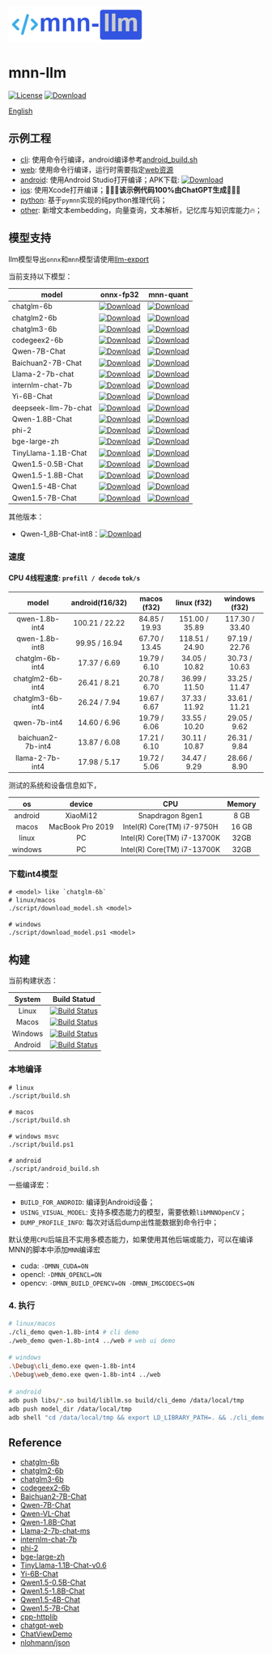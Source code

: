 ![mnn-llm](resource/logo.png)

# mnn-llm
[![License](https://img.shields.io/github/license/wangzhaode/mnn-llm)](LICENSE.txt)
[![Download](https://img.shields.io/github/downloads/wangzhaode/mnn-llm/total)](https://github.com/wangzhaode/mnn-llm/releases)

[English](./README_en.md)

## 示例工程

- [cli](./demo/cli_demo.cpp): 使用命令行编译，android编译参考[android_build.sh](./script/android_build.sh)
- [web](./demo/web_demo.cpp): 使用命令行编译，运行时需要指定[web资源](./web)
- [android](./android/): 使用Android Studio打开编译；APK下载: [![Download][download-qwen-1.8b-apk]][release-qwen-1.8b-apk]
- [ios](./ios/README.md): 使用Xcode打开编译；🚀🚀🚀**该示例代码100%由ChatGPT生成**🚀🚀🚀
- [python](./python): 基于`pymnn`实现的纯python推理代码；
- [other](./demo): 新增文本embedding，向量查询，文本解析，记忆库与知识库能力🔥；

## 模型支持

llm模型导出`onnx`和`mnn`模型请使用[llm-export](https://github.com/wangzhaode/llm-export)

当前支持以下模型：

| model | onnx-fp32 | mnn-quant |
|-------|-----------|-----------|
| chatglm-6b | [![Download][download-chatglm-6b-onnx]][release-chatglm-6b-onnx] | [![Download][download-chatglm-6b-mnn]][release-chatglm-6b-mnn] |
| chatglm2-6b | [![Download][download-chatglm2-6b-onnx]][release-chatglm2-6b-onnx] | [![Download][download-chatglm2-6b-mnn]][release-chatglm2-6b-mnn] |
| chatglm3-6b | [![Download][download-chatglm3-6b-onnx]][release-chatglm3-6b-onnx] | [![Download][download-chatglm3-6b-mnn]][release-chatglm3-6b-mnn] |
| codegeex2-6b | [![Download][download-codegeex2-6b-onnx]][release-codegeex2-6b-onnx] | [![Download][download-codegeex2-6b-mnn]][release-codegeex2-6b-mnn] |
| Qwen-7B-Chat | [![Download][download-qwen-7b-chat-onnx]][release-qwen-7b-chat-onnx] | [![Download][download-qwen-7b-chat-mnn]][release-qwen-7b-chat-mnn] |
| Baichuan2-7B-Chat | [![Download][download-baichuan2-7b-chat-onnx]][release-baichuan2-7b-chat-onnx] | [![Download][download-baichuan2-7b-chat-mnn]][release-baichuan2-7b-chat-mnn] |
| Llama-2-7b-chat | [![Download][download-llama2-7b-chat-onnx]][release-llama2-7b-chat-onnx] | [![Download][download-llama2-7b-chat-mnn]][release-llama2-7b-chat-mnn] |
| internlm-chat-7b | [![Download][download-internlm-7b-onnx]][release-internlm-7b-onnx] | [![Download][download-internlm-chat-7b-mnn]][release-internlm-chat-7b-mnn] |
| Yi-6B-Chat | [![Download][download-yi-6b-chat-onnx]][release-yi-6b-chat-onnx] | [![Download][download-yi-6b-chat-mnn]][release-yi-6b-chat-mnn] |
| deepseek-llm-7b-chat | [![Download][download-deepseek-7b-chat-onnx]][release-deepseek-7b-chat-onnx] | [![Download][download-deepseek-7b-chat-mnn]][release-deepseek-7b-chat-mnn] |
| Qwen-1.8B-Chat | [![Download][download-qwen-1.8b-onnx]][release-qwen-1.8b-onnx] | [![Download][download-qwen-1.8b-mnn]][release-qwen-1.8b-mnn] |
| phi-2 | [![Download][download-phi-2-onnx]][release-phi-2-onnx] | [![Download][download-phi2-mnn-int4]][release-phi2-mnn-int4] |
| bge-large-zh | [![Download][download-bge-large-zh-onnx]][release-bge-large-zh-onnx] | [![Download][download-bge-large-zh-mnn]][release-bge-large-zh-mnn] |
| TinyLlama-1.1B-Chat | [![Download][download-tinyllama-1.1b-chat-onnx]][release-tinyllama-1.1b-chat-onnx] | [![Download][download-tinyllama-1.1b-chat-mnn-int8]][release-tinyllama-1.1b-chat-mnn-int8] |
| Qwen1.5-0.5B-Chat | [![Download][download-qwen1.5-0.5b-onnx]][release-qwen1.5-0.5b-onnx] | [![Download][download-qwen1.5-0.5b-mnn]][release-qwen1.5-0.5b-mnn] |
| Qwen1.5-1.8B-Chat | [![Download][download-qwen1.5-1.8b-onnx]][release-qwen1.5-1.8b-onnx] | [![Download][download-qwen1.5-1.8b-mnn]][release-qwen1.5-1.8b-mnn] |
| Qwen1.5-4B-Chat | [![Download][download-qwen1.5-4b-onnx]][release-qwen1.5-4b-onnx] | [![Download][download-qwen1.5-4b-mnn]][release-qwen1.5-4b-mnn] |
| Qwen1.5-7B-Chat | [![Download][download-qwen1.5-7b-onnx]][release-qwen1.5-7b-onnx] | [![Download][download-qwen1.5-7b-mnn]][release-qwen1.5-7b-mnn] |

其他版本：
- Qwen-1_8B-Chat-int8：[![Download][download-qwen-1.8b-mnn-int8]][release-qwen-1.8b-mnn-int8]

[download-chatglm-6b-onnx]: https://img.shields.io/github/downloads/wangzhaode/llm-export/chatglm-6b-onnx/total
[download-chatglm2-6b-onnx]: https://img.shields.io/github/downloads/wangzhaode/llm-export/chatglm2-6b-onnx/total
[download-chatglm3-6b-onnx]: https://img.shields.io/github/downloads/wangzhaode/llm-export/chatglm3-6b-onnx/total
[download-codegeex2-6b-onnx]: https://img.shields.io/github/downloads/wangzhaode/llm-export/codegeex2-6b-onnx/total
[download-qwen-7b-chat-onnx]: https://img.shields.io/github/downloads/wangzhaode/llm-export/qwen-7b-chat-onnx/total
[download-baichuan2-7b-chat-onnx]: https://img.shields.io/github/downloads/wangzhaode/llm-export/baichuan2-7b-chat-onnx/total
[download-llama2-7b-chat-onnx]: https://img.shields.io/github/downloads/wangzhaode/llm-export/llama2-7b-chat-onnx/total
[download-internlm-7b-onnx]: https://img.shields.io/github/downloads/wangzhaode/llm-export/internlm-7b-onnx/total
[download-yi-6b-chat-onnx]: https://img.shields.io/github/downloads/wangzhaode/llm-export/yi-6b-chat-onnx/total
[download-deepseek-7b-chat-onnx]: https://img.shields.io/github/downloads/wangzhaode/llm-export/deepseek-7b-chat-onnx/total
[download-qwen-1.8b-onnx]: https://img.shields.io/github/downloads/wangzhaode/llm-export/qwen-1.8b-onnx/total
[download-phi-2-onnx]: https://img.shields.io/github/downloads/wangzhaode/llm-export/phi-2-onnx/total
[download-bge-large-zh-onnx]: https://img.shields.io/github/downloads/wangzhaode/llm-export/bge-large-zh-onnx/total
[download-tinyllama-1.1b-chat-onnx]: https://img.shields.io/github/downloads/wangzhaode/llm-export/tinyllama-1.1b-chat-onnx/total
[download-phi-2-onnx]: https://img.shields.io/github/downloads/wangzhaode/llm-export/phi-2-onnx/total
[download-qwen1.5-0.5b-onnx]: https://img.shields.io/github/downloads/wangzhaode/llm-export/qwen1.5-0.5b-chat-onnx/total
[download-qwen1.5-1.8b-onnx]: https://img.shields.io/github/downloads/wangzhaode/llm-export/qwen1.5-1.8b-chat-onnx/total
[download-qwen1.5-4b-onnx]: https://img.shields.io/github/downloads/wangzhaode/llm-export/qwen1.5-4b-chat-onnx/total
[download-qwen1.5-7b-onnx]: https://img.shields.io/github/downloads/wangzhaode/llm-export/qwen1.5-7b-chat-onnx/total
[release-chatglm-6b-onnx]: https://github.com/wangzhaode/llm-export/releases/tag/chatglm-6b-onnx
[release-chatglm2-6b-onnx]: https://github.com/wangzhaode/llm-export/releases/tag/chatglm2-6b-onnx
[release-chatglm3-6b-onnx]: https://github.com/wangzhaode/llm-export/releases/tag/chatglm3-6b-onnx
[release-codegeex2-6b-onnx]: https://github.com/wangzhaode/llm-export/releases/tag/codegeex2-6b-onnx
[release-qwen-7b-chat-onnx]: https://github.com/wangzhaode/llm-export/releases/tag/qwen-7b-chat-onnx
[release-baichuan2-7b-chat-onnx]: https://github.com/wangzhaode/llm-export/releases/tag/baichuan2-7b-chat-onnx
[release-llama2-7b-chat-onnx]: https://github.com/wangzhaode/llm-export/releases/tag/llama2-7b-chat-onnx
[release-internlm-7b-onnx]: https://github.com/wangzhaode/llm-export/releases/tag/internlm-7b-onnx
[release-yi-6b-chat-onnx]: https://github.com/wangzhaode/llm-export/releases/tag/yi-6b-chat-onnx
[release-deepseek-7b-chat-onnx]: https://github.com/wangzhaode/llm-export/releases/tag/deepseek-7b-chat-onnx
[release-qwen-1.8b-onnx]: https://github.com/wangzhaode/llm-export/releases/tag/qwen-1.8b-onnx
[release-phi-2-onnx]: https://github.com/wangzhaode/llm-export/releases/tag/phi-2-onnx
[release-bge-large-zh-onnx]: https://github.com/wangzhaode/llm-export/releases/tag/bge-large-zh-onnx
[release-tinyllama-1.1b-chat-onnx]: https://github.com/wangzhaode/llm-export/releases/tag/tinyllama-1.1b-chat-onnx
[release-qwen1.5-0.5b-onnx]: https://github.com/wangzhaode/llm-export/releases/tag/qwen1.5-0.5b-chat-onnx
[release-qwen1.5-1.8b-onnx]: https://github.com/wangzhaode/llm-export/releases/tag/qwen1.5-1.8b-chat-onnx
[release-qwen1.5-4b-onnx]: https://github.com/wangzhaode/llm-export/releases/tag/qwen1.5-4b-chat-onnx
[release-qwen1.5-7b-onnx]: https://github.com/wangzhaode/llm-export/releases/tag/qwen1.5-7b-chat-onnx
[download-chatglm-6b-mnn]: https://img.shields.io/github/downloads/wangzhaode/mnn-llm/chatglm-6b-mnn/total
[download-chatglm2-6b-mnn]: https://img.shields.io/github/downloads/wangzhaode/mnn-llm/chatglm2-6b-mnn/total
[download-chatglm3-6b-mnn]: https://img.shields.io/github/downloads/wangzhaode/mnn-llm/chatglm3-6b-mnn/total
[download-codegeex2-6b-mnn]: https://img.shields.io/github/downloads/wangzhaode/mnn-llm/codegeex2-6b-mnn/total
[download-qwen-7b-chat-mnn]: https://img.shields.io/github/downloads/wangzhaode/mnn-llm/qwen-7b-chat-mnn/total
[download-baichuan2-7b-chat-mnn]: https://img.shields.io/github/downloads/wangzhaode/mnn-llm/baichuan2-7b-chat-mnn/total
[download-llama2-7b-chat-mnn]: https://img.shields.io/github/downloads/wangzhaode/mnn-llm/llama2-7b-chat-mnn/total
[download-internlm-chat-7b-mnn]: https://img.shields.io/github/downloads/wangzhaode/mnn-llm/internlm-chat-7b-mnn/total
[download-yi-6b-chat-mnn]: https://img.shields.io/github/downloads/wangzhaode/mnn-llm/yi-6b-chat-mnn/total
[download-deepseek-7b-chat-mnn]: https://img.shields.io/github/downloads/wangzhaode/mnn-llm/deepseek-7b-chat-mnn/total
[download-qwen-1.8b-mnn]: https://img.shields.io/github/downloads/wangzhaode/mnn-llm/qwen-1.8b-mnn/total
[download-phi2-mnn-int4]: https://img.shields.io/github/downloads/wangzhaode/mnn-llm/phi2-mnn-int4/total
[download-bge-large-zh-mnn]: https://img.shields.io/github/downloads/wangzhaode/mnn-llm/bge-large-zh-mnn/total
[download-qwen-1.8b-mnn-int8]: https://img.shields.io/github/downloads/wangzhaode/mnn-llm/qwen-1.8b-mnn-int8/total
[download-tinyllama-1.1b-chat-mnn-int8]: https://img.shields.io/github/downloads/wangzhaode/mnn-llm/tinyllama-1.1b-chat-mnn-int8/total
[download-qwen-1.8b-apk]: https://img.shields.io/github/downloads/wangzhaode/mnn-llm/qwen-1.8b-apk/total
[download-qwen1.5-0.5b-mnn]: https://img.shields.io/github/downloads/wangzhaode/mnn-llm/qwen1.5-0.5b-chat-mnn/total
[download-qwen1.5-1.8b-mnn]: https://img.shields.io/github/downloads/wangzhaode/mnn-llm/qwen1.5-1.8b-chat-mnn/total
[download-qwen1.5-4b-mnn]: https://img.shields.io/github/downloads/wangzhaode/mnn-llm/qwen1.5-4b-chat-mnn/total
[download-qwen1.5-7b-mnn]: https://img.shields.io/github/downloads/wangzhaode/mnn-llm/qwen1.5-7b-chat-mnn/total
[release-chatglm-6b-mnn]: https://github.com/wangzhaode/mnn-llm/releases/tag/chatglm-6b-mnn
[release-chatglm2-6b-mnn]: https://github.com/wangzhaode/mnn-llm/releases/tag/chatglm2-6b-mnn
[release-chatglm3-6b-mnn]: https://github.com/wangzhaode/mnn-llm/releases/tag/chatglm3-6b-mnn
[release-codegeex2-6b-mnn]: https://github.com/wangzhaode/mnn-llm/releases/tag/codegeex2-6b-mnn
[release-qwen-7b-chat-mnn]: https://github.com/wangzhaode/mnn-llm/releases/tag/qwen-7b-chat-mnn
[release-baichuan2-7b-chat-mnn]: https://github.com/wangzhaode/mnn-llm/releases/tag/baichuan2-7b-chat-mnn
[release-llama2-7b-chat-mnn]: https://github.com/wangzhaode/mnn-llm/releases/tag/llama2-7b-chat-mnn
[release-internlm-chat-7b-mnn]: https://github.com/wangzhaode/mnn-llm/releases/tag/internlm-chat-7b-mnn
[release-yi-6b-chat-mnn]: https://github.com/wangzhaode/mnn-llm/releases/tag/yi-6b-chat-mnn
[release-deepseek-7b-chat-mnn]: https://github.com/wangzhaode/mnn-llm/releases/tag/deepseek-7b-chat-mnn
[release-qwen-1.8b-mnn]: https://github.com/wangzhaode/mnn-llm/releases/tag/qwen-1.8b-mnn
[release-phi2-mnn-int4]: https://github.com/wangzhaode/mnn-llm/releases/tag/qwen-phi2-mnn-int4
[release-bge-large-zh-mnn]: https://github.com/wangzhaode/mnn-llm/releases/tag/bge-large-zh-mnn
[release-qwen-1.8b-mnn-int8]: https://github.com/wangzhaode/mnn-llm/releases/tag/qwen-1.8b-mnn-int8
[release-tinyllama-1.1b-chat-mnn-int8]: https://github.com/wangzhaode/mnn-llm/releases/tag/tinyllama-1.1b-chat-mnn-int8
[release-qwen-1.8b-apk]: https://github.com/wangzhaode/mnn-llm/releases/tag/qwen-1.8b-apk
[release-qwen1.5-0.5b-mnn]: https://github.com/wangzhaode/mnn-llm/releases/tag/qwen1.5-0.5b-chat-mnn
[release-qwen1.5-1.8b-mnn]: https://github.com/wangzhaode/mnn-llm/releases/tag/qwen1.5-1.8b-chat-mnn
[release-qwen1.5-4b-mnn]: https://github.com/wangzhaode/mnn-llm/releases/tag/qwen1.5-4b-chat-mnn
[release-qwen1.5-7b-mnn]: https://github.com/wangzhaode/mnn-llm/releases/tag/qwen1.5-7b-chat-mnn


### 速度

#### CPU 4线程速度: `prefill / decode` `tok/s`

| model             | android(f16/32)| macos (f32)   | linux (f32)    | windows (f32)  |
|:-----------------:|:--------------:|:-------------:|:--------------:|:--------------:|
| qwen-1.8b-int4    | 100.21 / 22.22 | 84.85 / 19.93 | 151.00 / 35.89 | 117.30 / 33.40 |
| qwen-1.8b-int8    |  99.95 / 16.94 | 67.70 / 13.45 | 118.51 / 24.90 |  97.19 / 22.76 |
| chatglm-6b-int4   |  17.37 /  6.69 | 19.79 /  6.10 |  34.05 / 10.82 |  30.73 / 10.63 |
| chatglm2-6b-int4  |  26.41 /  8.21 | 20.78 /  6.70 |  36.99 / 11.50 |  33.25 / 11.47 |
| chatglm3-6b-int4  |  26.24 /  7.94 | 19.67 /  6.67 |  37.33 / 11.92 |  33.61 / 11.21 |
| qwen-7b-int4      |  14.60 /  6.96 | 19.79 /  6.06 |  33.55 / 10.20 |  29.05 / 9.62  |
| baichuan2-7b-int4 |  13.87 /  6.08 | 17.21 /  6.10 |  30.11 / 10.87 |  26.31 / 9.84  |
| llama-2-7b-int4   |  17.98 /  5.17 | 19.72 /  5.06 |  34.47 /  9.29 |  28.66 / 8.90  |

测试的系统和设备信息如下，

| os | device | CPU | Memory |
|:--:|:-------:|:----:|:--------:|
| android | XiaoMi12 | Snapdragon 8gen1 | 8 GB |
| macos | MacBook Pro 2019 | Intel(R) Core(TM) i7-9750H | 16 GB |
| linux | PC | Intel(R) Core(TM) i7-13700K | 32GB |
| windows | PC | Intel(R) Core(TM) i7-13700K | 32GB |


### 下载int4模型
```
# <model> like `chatglm-6b`
# linux/macos
./script/download_model.sh <model>

# windows
./script/download_model.ps1 <model>
```

## 构建

当前构建状态：

| System | Build Statud |
|:------:|:------------:|
| Linux | [![Build Status][pass-linux]][ci-linux] |
| Macos | [![Build Status][pass-macos]][ci-macos] |
| Windows | [![Build Status][pass-windows]][ci-windows] |
| Android | [![Build Status][pass-android]][ci-android] |

[pass-linux]: https://github.com/wangzhaode/mnn-llm/actions/workflows/linux.yml/badge.svg
[pass-macos]: https://github.com/wangzhaode/mnn-llm/actions/workflows/macos.yml/badge.svg
[pass-windows]: https://github.com/wangzhaode/mnn-llm/actions/workflows/windows.yml/badge.svg
[pass-android]: https://github.com/wangzhaode/mnn-llm/actions/workflows/android.yml/badge.svg
[ci-linux]: https://github.com/wangzhaode/mnn-llm/actions/workflows/linux.yml
[ci-macos]: https://github.com/wangzhaode/mnn-llm/actions/workflows/macos.yml
[ci-windows]: https://github.com/wangzhaode/mnn-llm/actions/workflows/windows.yml
[ci-android]: https://github.com/wangzhaode/mnn-llm/actions/workflows/android.yml

### 本地编译
```
# linux
./script/build.sh

# macos
./script/build.sh

# windows msvc
./script/build.ps1

# android
./script/android_build.sh
```

一些编译宏：
- `BUILD_FOR_ANDROID`: 编译到Android设备；
- `USING_VISUAL_MODEL`: 支持多模态能力的模型，需要依赖`libMNNOpenCV`；
- `DUMP_PROFILE_INFO`: 每次对话后dump出性能数据到命令行中；

默认使用`CPU`后端且不实用多模态能力，如果使用其他后端或能力，可以在编译MNN的脚本中添加`MNN`编译宏
- cuda: `-DMNN_CUDA=ON`
- opencl: `-DMNN_OPENCL=ON`
- opencv: `-DMNN_BUILD_OPENCV=ON -DMNN_IMGCODECS=ON`

### 4. 执行

```bash
# linux/macos
./cli_demo qwen-1.8b-int4 # cli demo
./web_demo qwen-1.8b-int4 ../web # web ui demo

# windows
.\Debug\cli_demo.exe qwen-1.8b-int4
.\Debug\web_demo.exe qwen-1.8b-int4 ../web

# android
adb push libs/*.so build/libllm.so build/cli_demo /data/local/tmp
adb push model_dir /data/local/tmp
adb shell "cd /data/local/tmp && export LD_LIBRARY_PATH=. && ./cli_demo qwen-1.8b-int4"
```


## Reference
- [chatglm-6b](https://modelscope.cn/models/ZhipuAI/chatglm-6b/summary)
- [chatglm2-6b](https://modelscope.cn/models/ZhipuAI/chatglm2-6b/summary)
- [chatglm3-6b](https://modelscope.cn/models/ZhipuAI/chatglm3-6b/summary)
- [codegeex2-6b](https://modelscope.cn/models/ZhipuAI/codegeex2-6b/summary)
- [Baichuan2-7B-Chat](https://modelscope.cn/models/baichuan-inc/baichuan-7B/summary)
- [Qwen-7B-Chat](https://modelscope.cn/models/qwen/Qwen-7B-Chat/summary)
- [Qwen-VL-Chat](https://modelscope.cn/models/qwen/Qwen-VL-Chat/summary)
- [Qwen-1.8B-Chat](https://modelscope.cn/models/qwen/Qwen-1_8B-Chat/summary)
- [Llama-2-7b-chat-ms](https://modelscope.cn/models/modelscope/Llama-2-7b-chat-ms/summary)
- [internlm-chat-7b](https://modelscope.cn/models/Shanghai_AI_Laboratory/internlm-chat-7b/summary)
- [phi-2](https://modelscope.cn/models/AI-ModelScope/phi-2/summary)
- [bge-large-zh](https://modelscope.cn/models/AI-ModelScope/bge-large-zh/summary)
- [TinyLlama-1.1B-Chat-v0.6](https://huggingface.co/TinyLlama/TinyLlama-1.1B-Chat-v0.6)
- [Yi-6B-Chat](https://modelscope.cn/models/01ai/Yi-6B-Chat/summary)
- [Qwen1.5-0.5B-Chat](https://modelscope.cn/models/qwen/Qwen1.5-0.5B-Chat/summary)
- [Qwen1.5-1.8B-Chat](https://modelscope.cn/models/qwen/Qwen1.5-1.8B-Chat/summary)
- [Qwen1.5-4B-Chat](https://modelscope.cn/models/qwen/Qwen1.5-4B-Chat/summary)
- [Qwen1.5-7B-Chat](https://modelscope.cn/models/qwen/Qwen1.5-7B-Chat/summary)
- [cpp-httplib](https://github.com/yhirose/cpp-httplib)
- [chatgpt-web](https://github.com/xqdoo00o/chatgpt-web)
- [ChatViewDemo](https://github.com/BrettFX/ChatViewDemo)
- [nlohmann/json](https://github.com/nlohmann/json)
